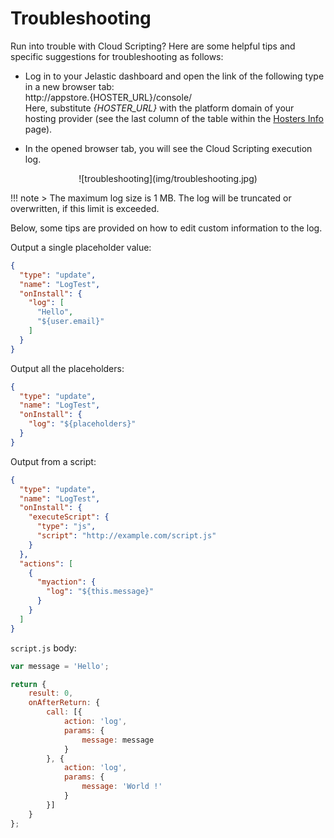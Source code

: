 # Troubleshooting

Run into trouble with Cloud Scripting? Here are some helpful tips and specific suggestions for troubleshooting as follows:
- Log in to your Jelastic dashboard and open the link of the following type in a new browser tab:       
    http://appstore.{HOSTER_URL}/console/                                                       
   Here, substitute *{HOSTER_URL}* with the platform domain of your hosting provider (see the last column of the table within the <a href="https://docs.jelastic.com/jelastic-hoster-info" target="_blank">Hosters Info</a> page).                                   
- <p>In the opened browser tab, you will see the Cloud Scripting execution log.</p>                                               
<center><p>![troubleshooting](img/troubleshooting.jpg)</p></center>       

!!! note
    > The maximum log size is 1 MB. The log will be truncated or overwritten, if this limit is exceeded.

Below, some tips are provided on how to edit custom information to the log.        

Output a single placeholder value:
``` json
{
  "type": "update",
  "name": "LogTest",
  "onInstall": {
    "log": [
      "Hello",
      "${user.email}"
    ]
  }
}
```

Output all the placeholders:
``` json
{
  "type": "update",
  "name": "LogTest",
  "onInstall": {
    "log": "${placeholders}"
  }
}
```                                                                                      

Output from a script:
``` json
{
  "type": "update",
  "name": "LogTest",
  "onInstall": {
    "executeScript": {
      "type": "js",
      "script": "http://example.com/script.js"
    }
  },
  "actions": [
    {
      "myaction": {
        "log": "${this.message}"
      }
    }
  ]
}
```

`script.js` body:

``` javascript                                               
var message = 'Hello';

return { 
    result: 0, 
    onAfterReturn: {
        call: [{
            action: 'log', 
            params: {
                message: message
            } 
        }, {
            action: 'log',
            params: {
                message: 'World !'
            }
        }] 
    } 
};
```
<!--## Logging-->
<!--Work in progress...-->
<!--
add example 
2 procedures:
- log - public_html/cs.txt (do not forget to limit log) 
- getLogLink 
-->


<!--## Checking event subscribers list-->
<!--Work in progress...-->
<!-- think how to do that -->